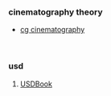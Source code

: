 ### cinematography theory
- [cg cinematography](https://chrisbrejon.com/cg-cinematography/)

<br>

### usd
1. [USDBook](https://remedy-entertainment.github.io/USDBook/)

